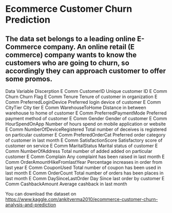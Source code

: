 # Ecommerce Customer Churn Prediction

## The data set belongs to a leading online E-Commerce company. An online retail (E commerce) company wants to know the customers who are going to churn, so accordingly they can approach customer to offer some promos.

Data Variable Discerption
E Comm CustomerID Unique customer ID
E Comm Churn Churn Flag
E Comm Tenure Tenure of customer in organization
E Comm PreferredLoginDevice Preferred login device of customer
E Comm CityTier City tier
E Comm WarehouseToHome Distance in between warehouse to home of customer
E Comm PreferredPaymentMode Preferred payment method of customer
E Comm Gender Gender of customer
E Comm HourSpendOnApp Number of hours spend on mobile application or website
E Comm NumberOfDeviceRegistered Total number of deceives is registered on particular customer
E Comm PreferedOrderCat Preferred order category of customer in last month
E Comm SatisfactionScore Satisfactory score of customer on service
E Comm MaritalStatus Marital status of customer
E Comm NumberOfAddress Total number of added added on particular customer
E Comm Complain Any complaint has been raised in last month
E Comm OrderAmountHikeFromlastYear Percentage increases in order from last year
E Comm CouponUsed Total number of coupon has been used in last month
E Comm OrderCount Total number of orders has been places in last month
E Comm DaySinceLastOrder Day Since last order by customer
E Comm CashbackAmount Average cashback in last month


You can download the dataset on https://www.kaggle.com/ankitverma2010/ecommerce-customer-churn-analysis-and-prediction
